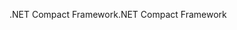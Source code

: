 <span data-ttu-id="7f945-101">.NET Compact Framework</span><span class="sxs-lookup"><span data-stu-id="7f945-101">.NET Compact Framework</span></span>